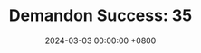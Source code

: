 ---
title: "Demandon Success: 35"
date: 2024-03-03 00:00:00 +0800
categories: [Blogging]
tag: [Blogging]
image: https://pbs.twimg.com/media/GHKyrU-XEAAgxz5?format=jpg&name=large
---